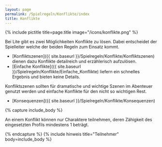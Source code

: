 ```yaml
---
layout: page
permalink: /Spielregeln/Konflikte/index
title: Konflikte
---
```


{% include pictitle title=page.title image="/icons/konflikte.png" %}

Bei Lite gibt es zwei Möglichkeiten Konflikte zu lösen. Dabei entscheidet der Spielleiter welche der beiden Regeln zum Einsatz kommt.

- [Konfliktszenen]({{ site.baseurl }}/Spielregeln/Konflikte/Konfliktszenen) dienen dazu Konflikte detailreich und erzählerisch aufzulösen.
- [Einfache Konflikte]({{ site.baseurl }}/Spielregeln/Konflikte/Einfache_Konflikte) liefern ein schnelles Ergebnis und bieten keine Details.

Konfliktszenen sollten für dramatische und wichtige Szenen im Abenteuer genutzt werden und einfache Konflikte für den nicht so wichtigen Rest.

- [Konsequenzen]({{ site.baseurl }}/Spielregeln/Konflikte/Konsequenzen)

{% capture include_body %}
<p>An einem Konflikt können nur Charaktere teilnehmen, deren Zähigkeit des eingesetzten Profils mindestens 1 beträgt.</p>
{% endcapture %}
{% include hinweis title="Teilnehmer" body=include_body %}
